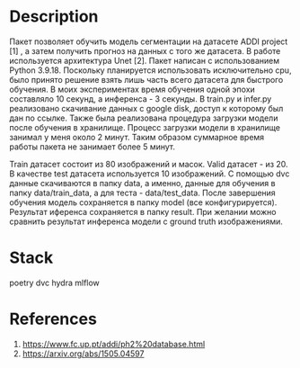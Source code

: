 # Description
Пакет позволяет обучить модель сегментации на датасете ADDI project [1] , а затем получить прогноз на данных с того же датасета.  В работе используется архитектура Unet [2].
Пакет написан с использованием Python 3.9.18.
Поскольку планируется использовать исключительно cpu, было принято решение взять лишь часть всего датасета для быстрого обучения. В моих экспериментах время обучения одной эпохи составляло 10 секунд, а инференса - 3 секунды. В train.py и infer.py реализовано скачивание данных с google disk, доступ к которому был дан по ссылке. Также была реализована процедура загрузки модели после обучения в хранилище. Процесс загрузки модели в хранилище занимал у меня около 2 минут. Таким образом суммарное время работы пакета не занимает более 5 минут.

Train датасет состоит из 80 изображений и масок. Valid датасет - из 20. В качестве test датасета используется 10 изображений.
С помощью dvc данные скачиваются в папку data, а именно, данные для обучения в папку data/train_data, а для теста - data/test_data. После завершения обучения модель сохраняется в папку model (все конфигурируется). Результат иференса сохраняется в папку result. При желании можно сравнить результат инференса модели с ground truth изображениями. 


# Stack
poetry
dvc
hydra
mlflow

# References
1. https://www.fc.up.pt/addi/ph2%20database.html
2. https://arxiv.org/abs/1505.04597
